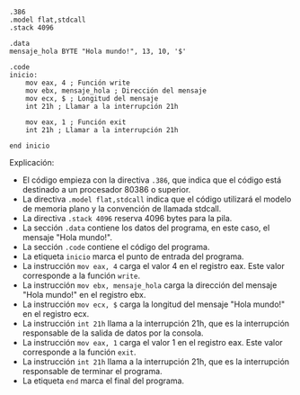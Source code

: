 ```assembly
.386
.model flat,stdcall
.stack 4096

.data
mensaje_hola BYTE "Hola mundo!", 13, 10, '$'

.code
inicio:
    mov eax, 4 ; Función write
    mov ebx, mensaje_hola ; Dirección del mensaje
    mov ecx, $ ; Longitud del mensaje
    int 21h ; Llamar a la interrupción 21h

    mov eax, 1 ; Función exit
    int 21h ; Llamar a la interrupción 21h

end inicio
```

Explicación:

* El código empieza con la directiva `.386`, que indica que el código está destinado a un procesador 80386 o superior.
* La directiva `.model flat,stdcall` indica que el código utilizará el modelo de memoria plano y la convención de llamada stdcall.
* La directiva `.stack 4096` reserva 4096 bytes para la pila.
* La sección `.data` contiene los datos del programa, en este caso, el mensaje "Hola mundo!".
* La sección `.code` contiene el código del programa.
* La etiqueta `inicio` marca el punto de entrada del programa.
* La instrucción `mov eax, 4` carga el valor 4 en el registro eax. Este valor corresponde a la función `write`.
* La instrucción `mov ebx, mensaje_hola` carga la dirección del mensaje "Hola mundo!" en el registro ebx.
* La instrucción `mov ecx, $` carga la longitud del mensaje "Hola mundo!" en el registro ecx.
* La instrucción `int 21h` llama a la interrupción 21h, que es la interrupción responsable de la salida de datos por la consola.
* La instrucción `mov eax, 1` carga el valor 1 en el registro eax. Este valor corresponde a la función `exit`.
* La instrucción `int 21h` llama a la interrupción 21h, que es la interrupción responsable de terminar el programa.
* La etiqueta `end` marca el final del programa.
